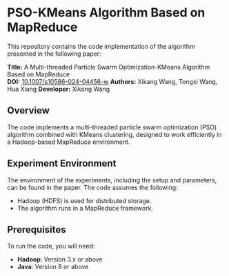 # PSO-KMeans Algorithm Based on MapReduce

This repository contains the code implementation of the algorithm presented in the following paper:

**Title:** A Multi-threaded Particle Swarm Optimization-KMeans Algorithm Based on MapReduce  
**DOI:** [10.1007/s10586-024-04456-w](https://doi.org/10.1007/s10586-024-04456-w)
**Authors:** Xikang Wang, Tongxi Wang, Hua Xiang
**Developer:** Xikang Wang

## Overview
The code implements a multi-threaded particle swarm optimization (PSO) algorithm combined with KMeans clustering, designed to work efficiently in a Hadoop-based MapReduce environment.

## Experiment Environment
The environment of the experiments, including the setup and parameters, can be found in the paper. The code assumes the following:
- Hadoop (HDFS) is used for distributed storage.
- The algorithm runs in a MapReduce framework.

## Prerequisites
To run the code, you will need:
- **Hadoop**: Version 3.x or above
- **Java**: Version 8 or above
